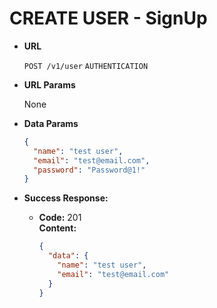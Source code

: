 # CREATE USER - SignUp

- **URL**

  `POST /v1/user`
  `AUTHENTICATION`

- **URL Params**

  None

- **Data Params**

  ```json
  {
    "name": "test user",
    "email": "test@email.com",
    "password": "Password@1!"
  }
  ```

- **Success Response:**

  - **Code:** 201 <br/>
    **Content:**

    ```json
    {
      "data": {
        "name": "test user",
        "email": "test@email.com"
      }
    }
    ```
